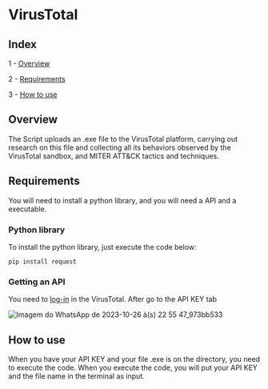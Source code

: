 # VirusTotal


## Index

1 - [Overview](#Overview)

2 - [Requirements](#Requirements)

3 - [How to use](#How-to-use)


## Overview 

The Script uploads an .exe file to the VirusTotal platform, carrying out research on this file and collecting all its behaviors observed by the VirusTotal sandbox, and MITER ATT&CK tactics and techniques.

## Requirements

You will need to install a python library, and you will need a API and a executable.

### Python library

To install the python library, just execute the code below:

```
pip install request
```

### Getting an API

You need to [log-in](https://www.virustotal.com/gui/sign-in) in the VirusTotal. After go to the API KEY tab

 ![Imagem do WhatsApp de 2023-10-26 à(s) 22 55 47_973bb533](https://github.com/kaykRodr1gu3s/VirusTotal/assets/110197812/8f5a8a2b-e8db-48ae-8ccd-4e9c9d935283)





## How to use


When you have your API KEY and your file .exe is on the directory, you need to execute the code. When you execute the code, you will put your API KEY and the file name in the terminal as input.








